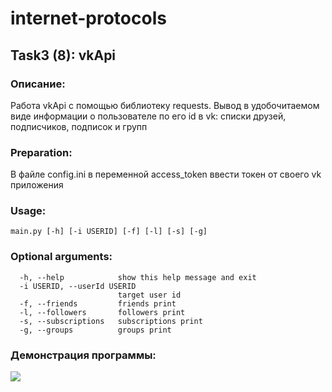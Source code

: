 # internet-protocols
## Task3 (8): vkApi

### Описание:
Работа vkApi с помощью библиотеку requests. 
Вывод в удобочитаемом виде информации о пользователе по его id в vk:
списки друзей, подписчиков, подписок и групп

### Preparation:
В файле config.ini в переменной access_token ввести токен от своего vk приложения

### Usage:
```
main.py [-h] [-i USERID] [-f] [-l] [-s] [-g]
```

### Optional arguments:
```
  -h, --help            show this help message and exit
  -i USERID, --userId USERID
                        target user id
  -f, --friends         friends print
  -l, --followers       followers print
  -s, --subscriptions   subscriptions print
  -g, --groups          groups print
```

### Демонстрация программы:
![](https://media.giphy.com/media/v1.Y2lkPTc5MGI3NjExNzhmMjk0M2E1MWIzMmY0YzVmM2M5YmM2NzNjMDA1NmZmNGVkYmMwYiZlcD12MV9pbnRlcm5hbF9naWZzX2dpZklkJmN0PWc/ha6Eke1yUxzcIaERhI/giphy.gif)
